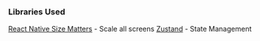 ### Libraries Used
[React Native Size Matters](https://github.com/nirsky/react-native-size-matters) - Scale all screens
[Zustand](https://github.com/pmndrs/zustand) - State Management